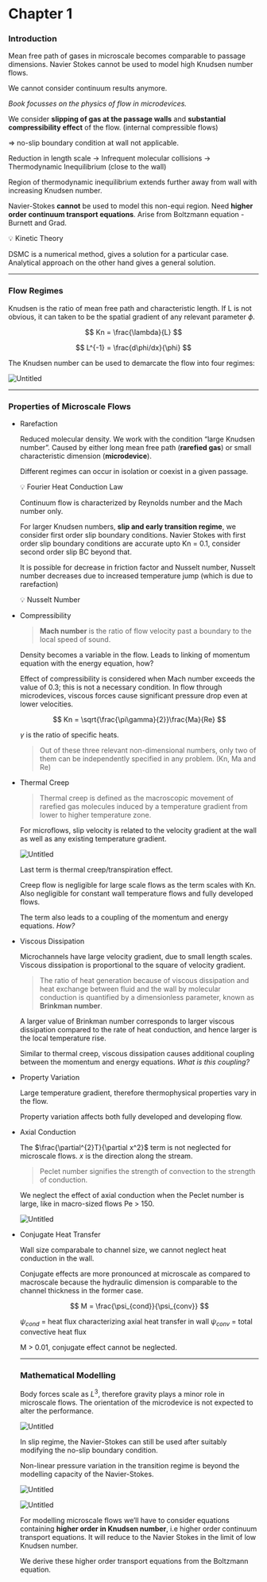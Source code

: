 # Chapter 1

### Introduction

Mean free path of gases in microscale becomes comparable to passage dimensions.
Navier Stokes cannot be used to model high Knudsen number flows.

We cannot consider continuum results anymore.

*Book focusses on the physics of flow in microdevices.*

We consider **slipping of gas at the passage walls** and **substantial compressibility effect** of the flow. (internal compressible flows)

⇒ no-slip boundary condition at wall not applicable.

Reduction in length scale → Infrequent molecular collisions → Thermodynamic Inequilibrium (close to the wall)

Region of thermodynamic inequilibrium extends further away from wall with increasing Knudsen number.

Navier-Stokes **cannot** be used to model this non-equi region. Need **higher order continuum transport equations**.
Arise from Boltzmann equation - Burnett and Grad.

<aside>
💡 Kinetic Theory

</aside>

DSMC is a numerical method, gives a solution for a particular case.
Analytical approach on the other hand gives a general solution.

---

### **Flow Regimes**

Knudsen is the ratio of mean free path and characteristic length. If L is not obvious, it can taken to be the spatial gradient of any relevant parameter $\phi$.

$$
Kn = \frac{\lambda}{L}
$$

$$
L^{-1} = \frac{d\phi/dx}{\phi}
$$

The Knudsen number can be used to demarcate the flow into four regimes:

![Untitled](chap_1_images/Untitled.png)

---

### Properties of Microscale Flows

- Rarefaction
    
    Reduced molecular density. We work with the condition “large Knudsen number”. Caused by either long mean free path (**rarefied gas**) or small characteristic dimension (**microdevice**).
    
    Different regimes can occur in isolation or coexist in a given passage.
    
    <aside>
    💡 Fourier Heat Conduction Law
    
    </aside>
    
    Continuum flow is characterized by Reynolds number and the Mach number only.
    
    For larger Knudsen numbers, **slip and early transition regime**, we consider first order slip boundary conditions. Navier Stokes with first order slip boundary conditions are accurate upto Kn = 0.1, consider second order slip BC beyond that.
    
    It is possible for decrease in friction factor and Nusselt number, Nusselt number decreases due to increased temperature jump (which is due to rarefaction)
    
    <aside>
    💡 Nusselt Number
    
    </aside>
    

- Compressibility
    
    > **Mach number** is the ratio of flow velocity past a boundary to the local speed of sound.
    > 
    
    Density becomes a variable in the flow.
    Leads to linking of momentum equation with the energy equation, how?
    
    Effect of compressibility is considered when Mach number exceeds the value of 0.3; this is not a necessary condition.
    In flow through microdevices, viscous forces cause significant pressure drop even at lower velocities.
    
    $$
    Kn = \sqrt{\frac{\pi\gamma}{2}}\frac{Ma}{Re}
    $$
    
    $\gamma$ is the ratio of specific heats.
    
    > Out of these three relevant non-dimensional numbers, only two of them can be independently specified in any problem. (Kn, Ma and Re)
    > 
    
- Thermal Creep
    
    > Thermal creep is defined as the macroscopic movement of rarefied gas molecules induced by a temperature gradient from lower to higher temperature zone.
    > 
    
    For microflows, slip velocity is related to the velocity gradient at the wall as well as any existing temperature gradient.
    
    ![Untitled](chap_1_images/Untitled%201.png)
    
    Last term is thermal creep/transpiration effect.
    
    Creep flow is negligible for large scale flows as the term scales with Kn.
    Also negligible for constant wall temperature flows and fully developed flows.
    
    The term also leads to a coupling of the momentum and energy equations. *How?*
    
- Viscous Dissipation
    
    Microchannels have large velocity gradient, due to small length scales.
    Viscous dissipation is proportional to the square of velocity gradient.
    
    > The ratio of heat generation because of viscous dissipation and heat exchange between fluid and the wall by molecular conduction is quantified by a dimensionless parameter, known as **Brinkman number**.
    > 
    
    A larger value of Brinkman number corresponds to larger viscous dissipation compared to the rate of heat conduction, and hence larger is the local temperature rise.
    
    Similar to thermal creep, viscous dissipation causes additional coupling between the momentum and energy equations. *What is this coupling?*
    

- Property Variation
    
    Large temperature gradient, therefore thermophysical properties vary in the flow.
    
    Property variation affects both fully developed and developing flow.
    

- Axial Conduction
    
    The $\frac{\partial^{2}T}{\partial x^2}$ term is not neglected for microscale flows. $x$  is the direction along the stream.
    
    > Peclet number signifies the strength of convection to the strength of conduction.
    > 
    
    We neglect the effect of axial conduction when the Peclet number is large, like in macro-sized flows Pe > 150.
    
    ![Untitled](chap_1_images/Untitled%202.png)
    
- Conjugate Heat Transfer
    
    Wall size comparabale to channel size, we cannot neglect heat conduction in the wall.
    
    Conjugate effects are more pronounced at microscale as compared to macroscale because the hydraulic dimension is comparable to the channel thickness in the former case.
    
    $$
    M = \frac{\psi_{cond}}{\psi_{conv}}
    $$
    
    $\psi_{cond}$ = heat flux characterizing axial heat transfer in wall
    $\psi_{conv}$ = total convective heat flux
    
    M > 0.01, conjugate effect cannot be neglected.
    
    ---
    
    ### Mathematical Modelling
    
    Body forces scale as $L^3$, therefore gravity plays a minor role in microscale flows. The orientation of the microdevice is not expected to alter the performance.
    
    ![Untitled](chap_1_images/Untitled%203.png)
    
    In slip regime, the Navier-Stokes can still be used after suitably modifying the no-slip boundary condition.
    
    Non-linear pressure variation in the transition regime is beyond the modelling capacity of the Navier-Stokes.
    
    ![Untitled](chap_1_images/Untitled%204.png)
    
    ![Untitled](chap_1_images/Untitled%205.png)
    
    For modelling microscale flows we’ll have to consider equations containing **higher order in Knudsen number**, i.e higher order continuum transport equations. It will reduce to the Navier Stokes in the limit of low Knudsen number.
    
    We derive these higher order transport equations from the Boltzmann equation.